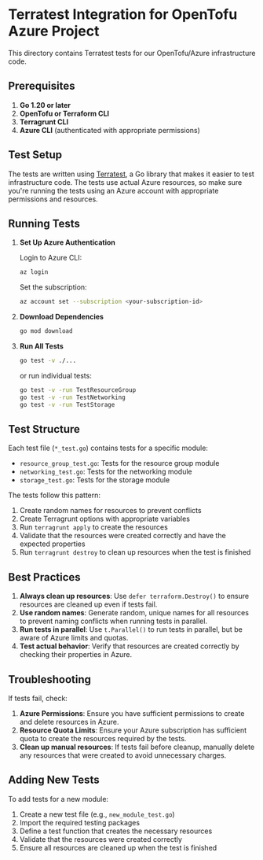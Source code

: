 # Terratest Integration for OpenTofu Azure Project

This directory contains Terratest tests for our OpenTofu/Azure infrastructure code.

## Prerequisites

1. **Go 1.20 or later**
2. **OpenTofu or Terraform CLI**
3. **Terragrunt CLI**
4. **Azure CLI** (authenticated with appropriate permissions)

## Test Setup

The tests are written using [Terratest](https://terratest.gruntwork.io/), a Go library that makes it easier to test infrastructure code. The tests use actual Azure resources, so make sure you're running the tests using an Azure account with appropriate permissions and resources.

## Running Tests

1. **Set Up Azure Authentication**

   Login to Azure CLI:

   ```bash
   az login
   ```

   Set the subscription:

   ```bash
   az account set --subscription <your-subscription-id>
   ```

2. **Download Dependencies**

   ```bash
   go mod download
   ```

3. **Run All Tests**

   ```bash
   go test -v ./...
   ```

   or run individual tests:

   ```bash
   go test -v -run TestResourceGroup
   go test -v -run TestNetworking
   go test -v -run TestStorage
   ```

## Test Structure

Each test file (`*_test.go`) contains tests for a specific module:

- `resource_group_test.go`: Tests for the resource group module
- `networking_test.go`: Tests for the networking module
- `storage_test.go`: Tests for the storage module

The tests follow this pattern:

1. Create random names for resources to prevent conflicts
2. Create Terragrunt options with appropriate variables
3. Run `terragrunt apply` to create the resources
4. Validate that the resources were created correctly and have the expected properties
5. Run `terragrunt destroy` to clean up resources when the test is finished

## Best Practices

1. **Always clean up resources**: Use `defer terraform.Destroy()` to ensure resources are cleaned up even if tests fail.
2. **Use random names**: Generate random, unique names for all resources to prevent naming conflicts when running tests in parallel.
3. **Run tests in parallel**: Use `t.Parallel()` to run tests in parallel, but be aware of Azure limits and quotas.
4. **Test actual behavior**: Verify that resources are created correctly by checking their properties in Azure.

## Troubleshooting

If tests fail, check:

1. **Azure Permissions**: Ensure you have sufficient permissions to create and delete resources in Azure.
2. **Resource Quota Limits**: Ensure your Azure subscription has sufficient quota to create the resources required by the tests.
3. **Clean up manual resources**: If tests fail before cleanup, manually delete any resources that were created to avoid unnecessary charges.

## Adding New Tests

To add tests for a new module:

1. Create a new test file (e.g., `new_module_test.go`)
2. Import the required testing packages
3. Define a test function that creates the necessary resources
4. Validate that the resources were created correctly
5. Ensure all resources are cleaned up when the test is finished 
